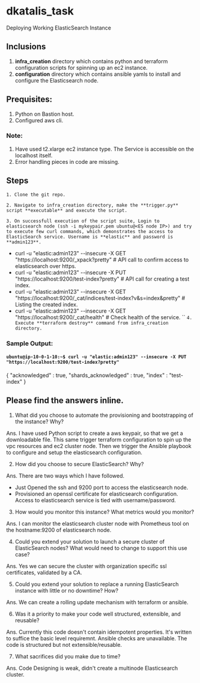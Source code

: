 # dkatalis_task
Deploying Working ElasticSearch Instance

## Inclusions
1. **infra_creation** directory which contains python and terraform configuration scripts for spinning up an ec2 instance.
2. **configuration** directory which contains ansible yamls to install and configure the Elasticsearch node.

## Prequisites:
1. Python on Bastion host.
2. Configured aws cli.

### Note: 
1. Have used t2.xlarge ec2 instance type. The Service is accessible on the localhost itself.
2. Error handling pieces in code are missing.

## Steps
```1. Clone the git repo.```

```2. Navigate to infra_creation directory, make the **trigger.py** script **executable** and execute the script.```

```3. On successfull execution of the script suite, Login to elasticsearch node (ssh -i mykeypair.pem ubuntu@<ES node IP>) and try to execute few curl commands, which demonstrates the access to ElasticSearch service. Username is **elastic** and password is **admin123**.```

  - curl -u "elastic:admin123" --insecure -X GET "https://localhost:9200/_xpack?pretty" # API call to confirm access to elasticsearch over https.
  - curl -u "elastic:admin123" --insecure -X PUT "https://localhost:9200/test-index?pretty" # API call for creating a test index.
  - curl -u "elastic:admin123" --insecure -X GET "https://localhost:9200/_cat/indices/test-index?v&s=index&pretty" # Listing the created index.
  - curl -u "elastic:admin123" --insecure -X GET "https://localhost:9200/_cat/health" # Check health of the service.
``
```4. Execute **terraform destroy** command from infra_creation directory.```

### Sample Output:

#### ```ubuntu@ip-10-0-1-10:~$ curl -u "elastic:admin123" --insecure -X PUT "https://localhost:9200/test-index?pretty"```

{
  "acknowledged" : true,
  "shards_acknowledged" : true,
  "index" : "test-index"
}

## Please find the answers inline.

1. What did you choose to automate the provisioning and bootstrapping of the instance? Why?

Ans. I have used Python script to create a aws keypair, so that we get a downloadable file. This same trigger terraform configuration to spin up the vpc resources and ec2 cluster node. Then we trigger the Ansible playbook to configure and setup the elasticsearch configuration.


2. How did you choose to secure ElasticSearch? Why?

Ans. There are two ways which I have followed.
- Just Opened the ssh and 9200 port to access the elasticsearch node.
- Provisioned an openssl certificate for elasticsearch configuration. Access to elasticsearch service is tied with username/password.

3. How would you monitor this instance? What metrics would you monitor?

Ans. I can monitor the elasticsearch cluster node with Prometheus tool on the hostname:9200 of elasticsearch node.

4. Could you extend your solution to launch a secure cluster of ElasticSearch nodes? What would need to change to support this use case?

Ans. Yes we can secure the cluster with organization specific ssl certificates, validated by a CA.

5. Could you extend your solution to replace a running ElasticSearch instance with little or no downtime? How?

Ans. We can create a rolling update mechanism with terraform or ansible.

6. Was it a priority to make your code well structured, extensible, and reusable?

Ans. Currently this code doesn't contain idempotent properties. It's written to suffice the basic level requiremnt. Ansible checks are unavailable. The code is structured but not extensible/reusable.

7. What sacrifices did you make due to time?

Ans. Code Designing is weak, didn't create a multinode Elasticsearch cluster.
